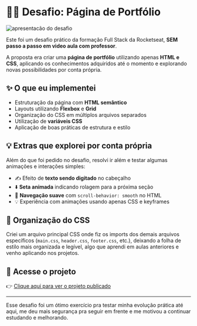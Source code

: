 # 🧑‍💻 Desafio: Página de Portfólio

![apresentacão do desafio](assets/apresentacao.gif)

Este foi um desafio prático da formação Full Stack da Rocketseat, **SEM passo a passo em video aula com professor**.

A proposta era criar uma **página de portfólio** utilizando apenas **HTML e CSS**, aplicando os conhecimentos adquiridos até o momento e explorando novas possibilidades por conta própria.

## ✨ O que eu implementei

- Estruturação da página com **HTML semântico**
- Layouts utilizando **Flexbox** e **Grid**
- Organização do CSS em múltiplos arquivos separados
- Utilização de **variáveis CSS**
- Aplicação de boas práticas de estrutura e estilo

## 💡 Extras que explorei por conta própria

Além do que foi pedido no desafio, resolvi ir além e testar algumas animações e interações simples:

- ✍️ Efeito de **texto sendo digitado** no cabeçalho
- ⬇️ **Seta animada** indicando rolagem para a próxima seção
- 🧭 **Navegação suave** com `scroll-behavior: smooth` no HTML
- 💡 Experiência com animações usando apenas CSS e keyframes

## 📂 Organização do CSS

Criei um arquivo principal CSS onde fiz os imports dos demais arquivos específicos (`main.css`, `header.css`, `footer.css`, etc.), deixando a folha de estilo mais organizada e legível, algo que aprendi em aulas anteriores e venho aplicando nos projetos.

## 🔗 Acesse o projeto

👉 [Clique aqui para ver o projeto publicado](https://andrey00005.github.io/desafio-pagina-portfolio/)

---

Esse desafio foi um ótimo exercício pra testar minha evolução prática até aqui, me deu mais segurança pra seguir em frente e me motivou a continuar estudando e melhorando.

